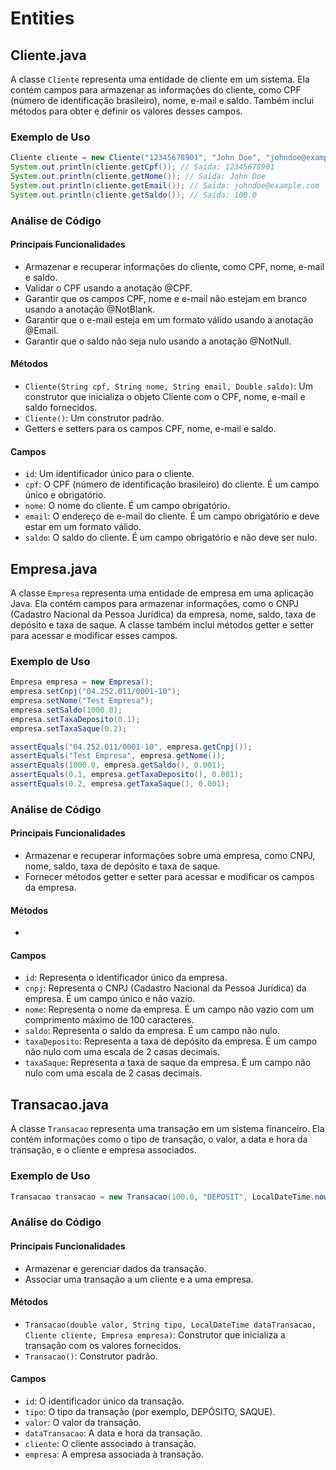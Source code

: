 # Entities

## Cliente.java

A classe `Cliente` representa uma entidade de cliente em um sistema. Ela contém campos para armazenar as informações do cliente, como CPF (número de identificação brasileiro), nome, e-mail e saldo. Também inclui métodos para obter e definir os valores desses campos.

### Exemplo de Uso

```java
Cliente cliente = new Cliente("12345678901", "John Doe", "johndoe@example.com", 100.0);
System.out.println(cliente.getCpf()); // Saída: 12345678901
System.out.println(cliente.getNome()); // Saída: John Doe
System.out.println(cliente.getEmail()); // Saída: johndoe@example.com
System.out.println(cliente.getSaldo()); // Saída: 100.0
```

### Análise de Código

#### Principais Funcionalidades

- Armazenar e recuperar informações do cliente, como CPF, nome, e-mail e saldo.
- Validar o CPF usando a anotação @CPF.
- Garantir que os campos CPF, nome e e-mail não estejam em branco usando a anotação @NotBlank.
- Garantir que o e-mail esteja em um formato válido usando a anotação @Email.
- Garantir que o saldo não seja nulo usando a anotação @NotNull.

#### Métodos

- `Cliente(String cpf, String nome, String email, Double saldo)`: Um construtor que inicializa o objeto Cliente com o CPF, nome, e-mail e saldo fornecidos.
- `Cliente()`: Um construtor padrão.
- Getters e setters para os campos CPF, nome, e-mail e saldo.

#### Campos

- `id`: Um identificador único para o cliente.
- `cpf`: O CPF (número de identificação brasileiro) do cliente. É um campo único e obrigatório.
- `nome`: O nome do cliente. É um campo obrigatório.
- `email`: O endereço de e-mail do cliente. É um campo obrigatório e deve estar em um formato válido.
- `saldo`: O saldo do cliente. É um campo obrigatório e não deve ser nulo.

## Empresa.java

A classe `Empresa` representa uma entidade de empresa em uma aplicação Java. Ela contém campos para armazenar informações, como o CNPJ (Cadastro Nacional da Pessoa Jurídica) da empresa, nome, saldo, taxa de depósito e taxa de saque. A classe também inclui métodos getter e setter para acessar e modificar esses campos.

### Exemplo de Uso

```java
Empresa empresa = new Empresa();
empresa.setCnpj("04.252.011/0001-10");
empresa.setNome("Test Empresa");
empresa.setSaldo(1000.0);
empresa.setTaxaDeposito(0.1);
empresa.setTaxaSaque(0.2);

assertEquals("04.252.011/0001-10", empresa.getCnpj());
assertEquals("Test Empresa", empresa.getNome());
assertEquals(1000.0, empresa.getSaldo(), 0.001);
assertEquals(0.1, empresa.getTaxaDeposito(), 0.001);
assertEquals(0.2, empresa.getTaxaSaque(), 0.001);
```

### Análise de Código

#### Principais Funcionalidades

- Armazenar e recuperar informações sobre uma empresa, como CNPJ, nome, saldo, taxa de depósito e taxa de saque.
- Fornecer métodos getter e setter para acessar e modificar os campos da empresa.

#### Métodos

- 

#### Campos

- `id`: Representa o identificador único da empresa.
- `cnpj`: Representa o CNPJ (Cadastro Nacional da Pessoa Jurídica) da empresa. É um campo único e não vazio.
- `nome`: Representa o nome da empresa. É um campo não vazio com um comprimento máximo de 100 caracteres.
- `saldo`: Representa o saldo da empresa. É um campo não nulo.
- `taxaDeposito`: Representa a taxa de depósito da empresa. É um campo não nulo com uma escala de 2 casas decimais.
- `taxaSaque`: Representa a taxa de saque da empresa. É um campo não nulo com uma escala de 2 casas decimais.

## Transacao.java

A classe `Transacao` representa uma transação em um sistema financeiro. Ela contém informações como o tipo de transação, o valor, a data e hora da transação, e o cliente e empresa associados.

### Exemplo de Uso

```java
Transacao transacao = new Transacao(100.0, "DEPOSIT", LocalDateTime.now(), cliente, empresa);
```

### Análise do Código

#### Principais Funcionalidades

- Armazenar e gerenciar dados da transação.
- Associar uma transação a um cliente e a uma empresa.

#### Métodos

- `Transacao(double valor, String tipo, LocalDateTime dataTransacao, Cliente cliente, Empresa empresa)`: Construtor que inicializa a transação com os valores fornecidos.
- `Transacao()`: Construtor padrão.

#### Campos

- `id`: O identificador único da transação.
- `tipo`: O tipo da transação (por exemplo, DEPÓSITO, SAQUE).
- `valor`: O valor da transação.
- `dataTransacao`: A data e hora da transação.
- `cliente`: O cliente associado à transação.
- `empresa`: A empresa associada à transação.